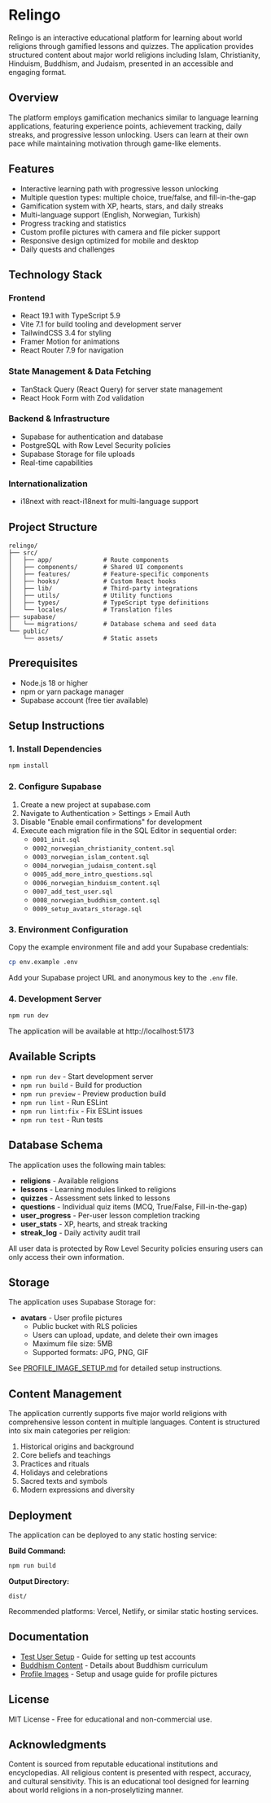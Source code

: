 # Relingo

Relingo is an interactive educational platform for learning about world religions through gamified lessons and quizzes. The application provides structured content about major world religions including Islam, Christianity, Hinduism, Buddhism, and Judaism, presented in an accessible and engaging format.

## Overview

The platform employs gamification mechanics similar to language learning applications, featuring experience points, achievement tracking, daily streaks, and progressive lesson unlocking. Users can learn at their own pace while maintaining motivation through game-like elements.

## Features

- Interactive learning path with progressive lesson unlocking
- Multiple question types: multiple choice, true/false, and fill-in-the-gap
- Gamification system with XP, hearts, stars, and daily streaks
- Multi-language support (English, Norwegian, Turkish)
- Progress tracking and statistics
- Custom profile pictures with camera and file picker support
- Responsive design optimized for mobile and desktop
- Daily quests and challenges

## Technology Stack

### Frontend
- React 19.1 with TypeScript 5.9
- Vite 7.1 for build tooling and development server
- TailwindCSS 3.4 for styling
- Framer Motion for animations
- React Router 7.9 for navigation

### State Management & Data Fetching
- TanStack Query (React Query) for server state management
- React Hook Form with Zod validation

### Backend & Infrastructure
- Supabase for authentication and database
- PostgreSQL with Row Level Security policies
- Supabase Storage for file uploads
- Real-time capabilities

### Internationalization
- i18next with react-i18next for multi-language support

## Project Structure

```
relingo/
├── src/
│   ├── app/              # Route components
│   ├── components/       # Shared UI components
│   ├── features/         # Feature-specific components
│   ├── hooks/            # Custom React hooks
│   ├── lib/              # Third-party integrations
│   ├── utils/            # Utility functions
│   ├── types/            # TypeScript type definitions
│   └── locales/          # Translation files
├── supabase/
│   └── migrations/       # Database schema and seed data
└── public/
    └── assets/           # Static assets
```

## Prerequisites

- Node.js 18 or higher
- npm or yarn package manager
- Supabase account (free tier available)

## Setup Instructions

### 1. Install Dependencies

```bash
npm install
```

### 2. Configure Supabase

1. Create a new project at supabase.com
2. Navigate to Authentication > Settings > Email Auth
3. Disable "Enable email confirmations" for development
4. Execute each migration file in the SQL Editor in sequential order:
   - `0001_init.sql`
   - `0002_norwegian_christianity_content.sql`
   - `0003_norwegian_islam_content.sql`
   - `0004_norwegian_judaism_content.sql`
   - `0005_add_more_intro_questions.sql`
   - `0006_norwegian_hinduism_content.sql`
   - `0007_add_test_user.sql`
   - `0008_norwegian_buddhism_content.sql`
   - `0009_setup_avatars_storage.sql`

### 3. Environment Configuration

Copy the example environment file and add your Supabase credentials:

```bash
cp env.example .env
```

Add your Supabase project URL and anonymous key to the `.env` file.

### 4. Development Server

```bash
npm run dev
```

The application will be available at http://localhost:5173

## Available Scripts

- `npm run dev` - Start development server
- `npm run build` - Build for production
- `npm run preview` - Preview production build
- `npm run lint` - Run ESLint
- `npm run lint:fix` - Fix ESLint issues
- `npm run test` - Run tests

## Database Schema

The application uses the following main tables:

- **religions** - Available religions
- **lessons** - Learning modules linked to religions
- **quizzes** - Assessment sets linked to lessons
- **questions** - Individual quiz items (MCQ, True/False, Fill-in-the-gap)
- **user_progress** - Per-user lesson completion tracking
- **user_stats** - XP, hearts, and streak tracking
- **streak_log** - Daily activity audit trail

All user data is protected by Row Level Security policies ensuring users can only access their own information.

## Storage

The application uses Supabase Storage for:

- **avatars** - User profile pictures
  - Public bucket with RLS policies
  - Users can upload, update, and delete their own images
  - Maximum file size: 5MB
  - Supported formats: JPG, PNG, GIF

See [PROFILE_IMAGE_SETUP.md](PROFILE_IMAGE_SETUP.md) for detailed setup instructions.

## Content Management

The application currently supports five major world religions with comprehensive lesson content in multiple languages. Content is structured into six main categories per religion:

1. Historical origins and background
2. Core beliefs and teachings
3. Practices and rituals
4. Holidays and celebrations
5. Sacred texts and symbols
6. Modern expressions and diversity

## Deployment

The application can be deployed to any static hosting service:

**Build Command:**
```bash
npm run build
```

**Output Directory:**
```
dist/
```

Recommended platforms: Vercel, Netlify, or similar static hosting services.

## Documentation

- [Test User Setup](SETUP_TEST_USER.md) - Guide for setting up test accounts
- [Buddhism Content](BUDDHISM_CONTENT_ADDED.md) - Details about Buddhism curriculum
- [Profile Images](PROFILE_IMAGE_SETUP.md) - Setup and usage guide for profile pictures

## License

MIT License - Free for educational and non-commercial use.

## Acknowledgments

Content is sourced from reputable educational institutions and encyclopedias. All religious content is presented with respect, accuracy, and cultural sensitivity. This is an educational tool designed for learning about world religions in a non-proselytizing manner.

